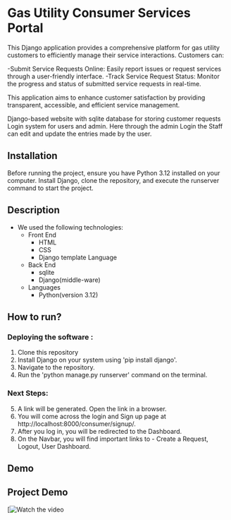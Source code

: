 # Gas Utility Consumer Services Portal

This Django application provides a comprehensive platform for gas utility customers to efficiently manage their service interactions. Customers can:

-Submit Service Requests Online: Easily report issues or request services through a user-friendly interface.
-Track Service Request Status: Monitor the progress and status of submitted service requests in real-time.

This application aims to enhance customer satisfaction by providing transparent, accessible, and efficient service management.

Django-based website with sqlite database for storing customer requests Login system for users and admin.
Here through the admin Login the Staff can edit and update the entries made by the user.


## Installation
Before running the project, ensure you have Python 3.12 installed on your computer. 
Install Django, clone the repository, and execute the runserver command to start the project.


## Description

- We used the following technologies:
    - Front End
        - HTML
        - CSS
        - Django template Language
    - Back End 
        - sqlite
        - Django(middle-ware) 
    - Languages
        - Python(version 3.12)

## How to run?
### Deploying the software :
1. Clone this repository
2. Install Django on your system using 'pip install django'.
3. Navigate to the repository.
4. Run the 'python manage.py runserver' command on the terminal.

### Next Steps: 
5. A link will be generated. Open the link in a browser.
6. You will come across the login and Sign up page at http://localhost:8000/consumer/signup/.
7. After you log in, you will be redirected to the Dashboard.
8. On the Navbar, you will find important links to - Create a Request, Logout, User Dashboard.

    
 ## Demo
## Project Demo

[![Watch the video](https://drive.google.com/file/d/1OxhWLSk8udbCXIxNMVjx12PJng6S_0D2/view?usp=sharing)
